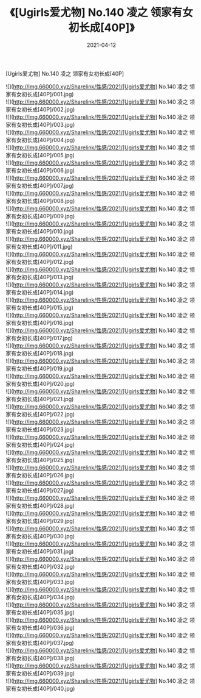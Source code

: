 ﻿---
layout: post
title:  《[Ugirls爱尤物] No.140 凌之 领家有女初长成[40P]》
date:   2021-04-12
img: http://img.660000.xyz/Sharelink/性感/2021/[Ugirls爱尤物] No.140 凌之 领家有女初长成[40P]/000.jpg
categories: [美女, 清纯, 唯美]
---

[Ugirls爱尤物] No.140 凌之 领家有女初长成[40P]

  ![](http://img.660000.xyz/Sharelink/性感/2021/[Ugirls爱尤物] No.140 凌之 领家有女初长成[40P]/001.jpg) <br> ![](http://img.660000.xyz/Sharelink/性感/2021/[Ugirls爱尤物] No.140 凌之 领家有女初长成[40P]/002.jpg) <br> ![](http://img.660000.xyz/Sharelink/性感/2021/[Ugirls爱尤物] No.140 凌之 领家有女初长成[40P]/003.jpg) <br> ![](http://img.660000.xyz/Sharelink/性感/2021/[Ugirls爱尤物] No.140 凌之 领家有女初长成[40P]/004.jpg) <br> ![](http://img.660000.xyz/Sharelink/性感/2021/[Ugirls爱尤物] No.140 凌之 领家有女初长成[40P]/005.jpg) <br> ![](http://img.660000.xyz/Sharelink/性感/2021/[Ugirls爱尤物] No.140 凌之 领家有女初长成[40P]/006.jpg) <br> ![](http://img.660000.xyz/Sharelink/性感/2021/[Ugirls爱尤物] No.140 凌之 领家有女初长成[40P]/007.jpg) <br> ![](http://img.660000.xyz/Sharelink/性感/2021/[Ugirls爱尤物] No.140 凌之 领家有女初长成[40P]/008.jpg) <br> ![](http://img.660000.xyz/Sharelink/性感/2021/[Ugirls爱尤物] No.140 凌之 领家有女初长成[40P]/009.jpg) <br> ![](http://img.660000.xyz/Sharelink/性感/2021/[Ugirls爱尤物] No.140 凌之 领家有女初长成[40P]/010.jpg) <br> ![](http://img.660000.xyz/Sharelink/性感/2021/[Ugirls爱尤物] No.140 凌之 领家有女初长成[40P]/011.jpg) <br> ![](http://img.660000.xyz/Sharelink/性感/2021/[Ugirls爱尤物] No.140 凌之 领家有女初长成[40P]/012.jpg) <br> ![](http://img.660000.xyz/Sharelink/性感/2021/[Ugirls爱尤物] No.140 凌之 领家有女初长成[40P]/013.jpg) <br> ![](http://img.660000.xyz/Sharelink/性感/2021/[Ugirls爱尤物] No.140 凌之 领家有女初长成[40P]/014.jpg) <br> ![](http://img.660000.xyz/Sharelink/性感/2021/[Ugirls爱尤物] No.140 凌之 领家有女初长成[40P]/015.jpg) <br> ![](http://img.660000.xyz/Sharelink/性感/2021/[Ugirls爱尤物] No.140 凌之 领家有女初长成[40P]/016.jpg) <br> ![](http://img.660000.xyz/Sharelink/性感/2021/[Ugirls爱尤物] No.140 凌之 领家有女初长成[40P]/017.jpg) <br> ![](http://img.660000.xyz/Sharelink/性感/2021/[Ugirls爱尤物] No.140 凌之 领家有女初长成[40P]/018.jpg) <br> ![](http://img.660000.xyz/Sharelink/性感/2021/[Ugirls爱尤物] No.140 凌之 领家有女初长成[40P]/019.jpg) <br> ![](http://img.660000.xyz/Sharelink/性感/2021/[Ugirls爱尤物] No.140 凌之 领家有女初长成[40P]/020.jpg) <br> ![](http://img.660000.xyz/Sharelink/性感/2021/[Ugirls爱尤物] No.140 凌之 领家有女初长成[40P]/021.jpg) <br> ![](http://img.660000.xyz/Sharelink/性感/2021/[Ugirls爱尤物] No.140 凌之 领家有女初长成[40P]/022.jpg) <br> ![](http://img.660000.xyz/Sharelink/性感/2021/[Ugirls爱尤物] No.140 凌之 领家有女初长成[40P]/023.jpg) <br> ![](http://img.660000.xyz/Sharelink/性感/2021/[Ugirls爱尤物] No.140 凌之 领家有女初长成[40P]/024.jpg) <br> ![](http://img.660000.xyz/Sharelink/性感/2021/[Ugirls爱尤物] No.140 凌之 领家有女初长成[40P]/025.jpg) <br> ![](http://img.660000.xyz/Sharelink/性感/2021/[Ugirls爱尤物] No.140 凌之 领家有女初长成[40P]/026.jpg) <br> ![](http://img.660000.xyz/Sharelink/性感/2021/[Ugirls爱尤物] No.140 凌之 领家有女初长成[40P]/027.jpg) <br> ![](http://img.660000.xyz/Sharelink/性感/2021/[Ugirls爱尤物] No.140 凌之 领家有女初长成[40P]/028.jpg) <br> ![](http://img.660000.xyz/Sharelink/性感/2021/[Ugirls爱尤物] No.140 凌之 领家有女初长成[40P]/029.jpg) <br> ![](http://img.660000.xyz/Sharelink/性感/2021/[Ugirls爱尤物] No.140 凌之 领家有女初长成[40P]/030.jpg) <br> ![](http://img.660000.xyz/Sharelink/性感/2021/[Ugirls爱尤物] No.140 凌之 领家有女初长成[40P]/031.jpg) <br> ![](http://img.660000.xyz/Sharelink/性感/2021/[Ugirls爱尤物] No.140 凌之 领家有女初长成[40P]/032.jpg) <br> ![](http://img.660000.xyz/Sharelink/性感/2021/[Ugirls爱尤物] No.140 凌之 领家有女初长成[40P]/033.jpg) <br> ![](http://img.660000.xyz/Sharelink/性感/2021/[Ugirls爱尤物] No.140 凌之 领家有女初长成[40P]/034.jpg) <br> ![](http://img.660000.xyz/Sharelink/性感/2021/[Ugirls爱尤物] No.140 凌之 领家有女初长成[40P]/035.jpg) <br> ![](http://img.660000.xyz/Sharelink/性感/2021/[Ugirls爱尤物] No.140 凌之 领家有女初长成[40P]/036.jpg) <br> ![](http://img.660000.xyz/Sharelink/性感/2021/[Ugirls爱尤物] No.140 凌之 领家有女初长成[40P]/037.jpg) <br> ![](http://img.660000.xyz/Sharelink/性感/2021/[Ugirls爱尤物] No.140 凌之 领家有女初长成[40P]/038.jpg) <br> ![](http://img.660000.xyz/Sharelink/性感/2021/[Ugirls爱尤物] No.140 凌之 领家有女初长成[40P]/039.jpg) <br> ![](http://img.660000.xyz/Sharelink/性感/2021/[Ugirls爱尤物] No.140 凌之 领家有女初长成[40P]/040.jpg) <br>